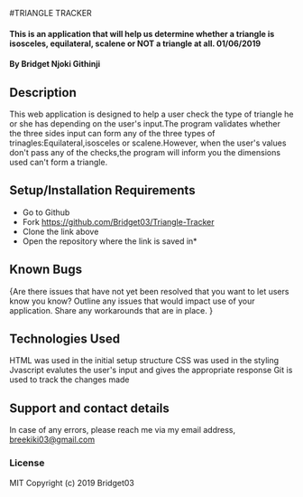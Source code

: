 #TRIANGLE TRACKER
#### This is an application that will help us determine whether a triangle is isosceles, equilateral, scalene or NOT a triangle at all. 01/06/2019
#### By Bridget Njoki Githinji
## Description
This web application is designed to help a user check the type of triangle he or she has depending on the user's input.The program validates whether the three sides input can form any of the three types of trinagles:Equilateral,isosceles or scalene.However, when the user's values don't pass any of the checks,the program will inform you the dimensions used can't form a triangle.
## Setup/Installation Requirements
* Go to Github 
* Fork https://github.com/Bridget03/Triangle-Tracker
* Clone the link above
* Open the repository where the link is saved in* 
## Known Bugs
{Are there issues that have not yet been resolved that you want to let users know you know? Outline any issues that would impact use of your application. Share any workarounds that are in place. }
## Technologies Used
HTML was used in the initial setup structure
CSS was used in the styling
Jvascript evalutes the user's input and gives the appropriate response
Git is used to track the changes made
## Support and contact details
In case of any errors, please reach me via my email address, breekiki03@gmail.com

### License
MIT Copyright (c) 2019 
Bridget03